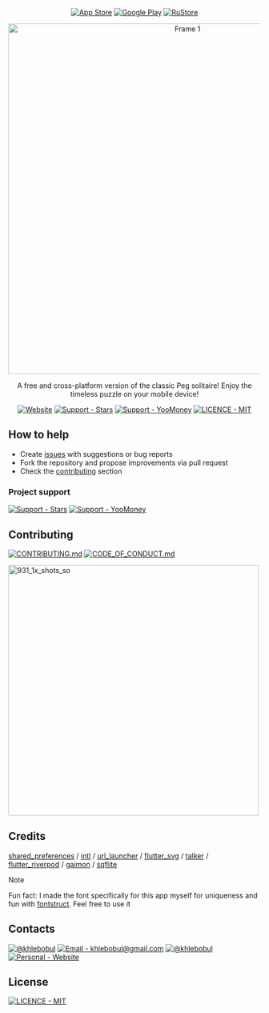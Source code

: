 <div align="center">

[![App Store](https://img.shields.io/badge/App_Store-414141?style=for-the-badge&logo=App+Store&logoColor=F1F1F1)](https://apps.apple.com/ru/app/pegma-peg-solitaire/id6754343848) [![Google Play](https://img.shields.io/badge/Google_Play-414141?style=for-the-badge&logo=Google+Play&logoColor=F1F1F1)](https://play.google.com/store/apps/details?id=com.khlebobul.pegma) [![RuStore](https://img.shields.io/badge/RuStore-414141?style=for-the-badge&logo=RuSrore&logoColor=F1F1F1)](https://www.rustore.ru/catalog/app/com.khlebobul.pegma)

<img width="700" alt="Frame 1" src="https://github.com/user-attachments/assets/3a537b38-fbca-45e0-898d-60fac2ff68a5" />

A free and cross-platform version of the classic Peg solitaire! Enjoy the timeless puzzle on your mobile device!

[![Website](https://img.shields.io/badge/Website-414141?style=for-the-badge&logo=Website&logoColor=F1F1F1)](https://pegma.vercel.app) [![Support - Stars](https://img.shields.io/badge/Support-Stars-414141?style=for-the-badge&logo=Telegram&logoColor=F1F1F1)](https://t.me/khlebobul_dev) [![Support - YooMoney](https://img.shields.io/badge/Support-YooMoney-414141?style=for-the-badge&logo=YooMoney&logoColor=F1F1F1)](https://yoomoney.ru/to/4100118234947004) [![LICENCE - MIT](https://img.shields.io/badge/LICENCE-MIT-414141?style=for-the-badge&logo=Licence&logoColor=F1F1F1)](https://github.com/khlebobul/pegma/blob/main/LICENSE)

</div>

## How to help

- Create [issues](https://github.com/khlebobul/pegma/issues) with suggestions or bug reports
- Fork the repository and propose improvements via pull request
- Check the [contributing](#contributing) section

### Project support

[![Support - Stars](https://img.shields.io/badge/Support-Stars-414141?style=for-the-badge&logo=Telegram&logoColor=F1F1F1)](https://t.me/khlebobul_dev) [![Support - YooMoney](https://img.shields.io/badge/Support-YooMoney-414141?style=for-the-badge&logo=YooMoney&logoColor=F1F1F1)](https://yoomoney.ru/to/4100118234947004)

## Contributing

[![CONTRIBUTING.md](https://img.shields.io/badge/CONTRIBUTING.md-414141?style=for-the-badge&logo=md&logoColor=F1F1F1)](https://github.com/khlebobul/pegma/blob/main/CONTRIBUTING.md) [![CODE_OF_CONDUCT.md](https://img.shields.io/badge/CODE_OF_CONDUCT.md-414141?style=for-the-badge&logo=md&logoColor=F1F1F1)](https://github.com/khlebobul/pegma/blob/main/CODE_OF_CONDUCT.md)

<img width="500" alt="931_1x_shots_so" src="https://github.com/user-attachments/assets/271f414d-adf4-4a93-976a-6aacbaa2ef4b" />

## Credits

[shared_preferences](https://pub.dev/packages/shared_preferences) / [intl](https://pub.dev/packages/intl) / [url_launcher](https://pub.dev/packages/url_launcher) / [flutter_svg](https://pub.dev/packages/flutter_svg) / [talker](https://pub.dev/packages/talker) / [flutter_riverpod]( https://pub.dev/packages/flutter_riverpod) / [gaimon](https://pub.dev/packages/gaimon) / [sqflite](https://pub.dev/packages/sqflite)

> [!NOTE]
> Fun fact: I made the font specifically for this app myself for uniqueness and fun with [fontstruct](https://fontstruct.com/fontstructions/show/2728315/pegma-app). Feel free to use it

## Contacts

[![@khlebobul](https://img.shields.io/badge/@khlebobul-414141?style=for-the-badge&logo=X&logoColor=F1F1F1)](https://x.com/khlebobul) [![Email - khlebobul@gmail.com](https://img.shields.io/badge/Email-khlebobul%40gmail.com-414141?style=for-the-badge&logo=Email&logoColor=F1F1F1)](mailto:khlebobul@gmail.com) [![@khlebobul](https://img.shields.io/badge/%40khlebobul-414141?style=for-the-badge&logo=Telegram&logoColor=F1F1F1)](https://t.me/khlebobul) [![Personal - Website](https://img.shields.io/badge/Personal-Website-414141?style=for-the-badge&logo=Personal&logoColor=F1F1F1)](https://khlebobul.github.io/)

## License

[![LICENCE - MIT](https://img.shields.io/badge/LICENCE-MIT-414141?style=for-the-badge&logo=Licence&logoColor=F1F1F1)](https://github.com/khlebobul/pegma/blob/main/LICENSE)

